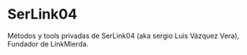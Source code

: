 # SerLink04

Métodos y tools privadas de SerLink04 (aka sergio Luis Vázquez Vera), Fundador de LinkMierda.
